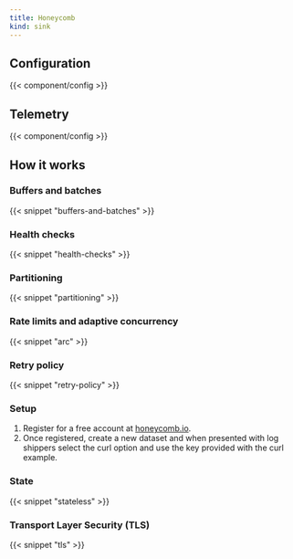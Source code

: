 ```yaml
---
title: Honeycomb
kind: sink
---
```


## Configuration

{{< component/config >}}

## Telemetry

{{< component/config >}}

## How it works

### Buffers and batches

{{< snippet "buffers-and-batches" >}}

### Health checks

{{< snippet "health-checks" >}}

### Partitioning

{{< snippet "partitioning" >}}

### Rate limits and adaptive concurrency

{{< snippet "arc" >}}

### Retry policy

{{< snippet "retry-policy" >}}

### Setup

1. Register for a free account at [honeycomb.io][honeycomb].
1. Once registered, create a new dataset and when presented with log shippers select the curl option and use the key provided with the curl example.

### State

{{< snippet "stateless" >}}

### Transport Layer Security (TLS)

{{< snippet "tls" >}}

[honeycomb]: https://ui.honeycomb.io/signup
